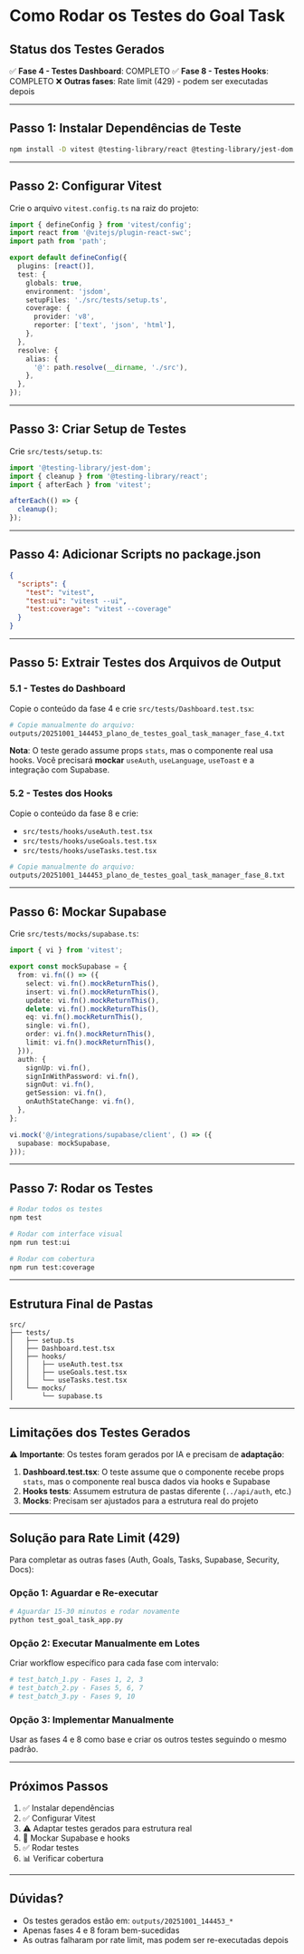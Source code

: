 # Como Rodar os Testes do Goal Task

## Status dos Testes Gerados

✅ **Fase 4 - Testes Dashboard**: COMPLETO
✅ **Fase 8 - Testes Hooks**: COMPLETO
❌ **Outras fases**: Rate limit (429) - podem ser executadas depois

---

## Passo 1: Instalar Dependências de Teste

```bash
npm install -D vitest @testing-library/react @testing-library/jest-dom @testing-library/user-event @testing-library/react-hooks jsdom
```

---

## Passo 2: Configurar Vitest

Crie o arquivo `vitest.config.ts` na raiz do projeto:

```typescript
import { defineConfig } from 'vitest/config';
import react from '@vitejs/plugin-react-swc';
import path from 'path';

export default defineConfig({
  plugins: [react()],
  test: {
    globals: true,
    environment: 'jsdom',
    setupFiles: './src/tests/setup.ts',
    coverage: {
      provider: 'v8',
      reporter: ['text', 'json', 'html'],
    },
  },
  resolve: {
    alias: {
      '@': path.resolve(__dirname, './src'),
    },
  },
});
```

---

## Passo 3: Criar Setup de Testes

Crie `src/tests/setup.ts`:

```typescript
import '@testing-library/jest-dom';
import { cleanup } from '@testing-library/react';
import { afterEach } from 'vitest';

afterEach(() => {
  cleanup();
});
```

---

## Passo 4: Adicionar Scripts no package.json

```json
{
  "scripts": {
    "test": "vitest",
    "test:ui": "vitest --ui",
    "test:coverage": "vitest --coverage"
  }
}
```

---

## Passo 5: Extrair Testes dos Arquivos de Output

### 5.1 - Testes do Dashboard

Copie o conteúdo da fase 4 e crie `src/tests/Dashboard.test.tsx`:

```bash
# Copie manualmente do arquivo:
outputs/20251001_144453_plano_de_testes_goal_task_manager_fase_4.txt
```

**Nota**: O teste gerado assume props `stats`, mas o componente real usa hooks. Você precisará **mockar** `useAuth`, `useLanguage`, `useToast` e a integração com Supabase.

### 5.2 - Testes dos Hooks

Copie o conteúdo da fase 8 e crie:
- `src/tests/hooks/useAuth.test.tsx`
- `src/tests/hooks/useGoals.test.tsx`
- `src/tests/hooks/useTasks.test.tsx`

```bash
# Copie manualmente do arquivo:
outputs/20251001_144453_plano_de_testes_goal_task_manager_fase_8.txt
```

---

## Passo 6: Mockar Supabase

Crie `src/tests/mocks/supabase.ts`:

```typescript
import { vi } from 'vitest';

export const mockSupabase = {
  from: vi.fn(() => ({
    select: vi.fn().mockReturnThis(),
    insert: vi.fn().mockReturnThis(),
    update: vi.fn().mockReturnThis(),
    delete: vi.fn().mockReturnThis(),
    eq: vi.fn().mockReturnThis(),
    single: vi.fn(),
    order: vi.fn().mockReturnThis(),
    limit: vi.fn().mockReturnThis(),
  })),
  auth: {
    signUp: vi.fn(),
    signInWithPassword: vi.fn(),
    signOut: vi.fn(),
    getSession: vi.fn(),
    onAuthStateChange: vi.fn(),
  },
};

vi.mock('@/integrations/supabase/client', () => ({
  supabase: mockSupabase,
}));
```

---

## Passo 7: Rodar os Testes

```bash
# Rodar todos os testes
npm test

# Rodar com interface visual
npm run test:ui

# Rodar com cobertura
npm run test:coverage
```

---

## Estrutura Final de Pastas

```
src/
├── tests/
│   ├── setup.ts
│   ├── Dashboard.test.tsx
│   ├── hooks/
│   │   ├── useAuth.test.tsx
│   │   ├── useGoals.test.tsx
│   │   └── useTasks.test.tsx
│   └── mocks/
│       └── supabase.ts
```

---

## Limitações dos Testes Gerados

⚠️ **Importante**: Os testes foram gerados por IA e precisam de **adaptação**:

1. **Dashboard.test.tsx**: O teste assume que o componente recebe props `stats`, mas o componente real busca dados via hooks e Supabase
2. **Hooks tests**: Assumem estrutura de pastas diferente (`../api/auth`, etc.)
3. **Mocks**: Precisam ser ajustados para a estrutura real do projeto

---

## Solução para Rate Limit (429)

Para completar as outras fases (Auth, Goals, Tasks, Supabase, Security, Docs):

### Opção 1: Aguardar e Re-executar
```bash
# Aguardar 15-30 minutos e rodar novamente
python test_goal_task_app.py
```

### Opção 2: Executar Manualmente em Lotes
Criar workflow específico para cada fase com intervalo:

```python
# test_batch_1.py - Fases 1, 2, 3
# test_batch_2.py - Fases 5, 6, 7
# test_batch_3.py - Fases 9, 10
```

### Opção 3: Implementar Manualmente
Usar as fases 4 e 8 como base e criar os outros testes seguindo o mesmo padrão.

---

## Próximos Passos

1. ✅ Instalar dependências
2. ✅ Configurar Vitest
3. ⚠️ Adaptar testes gerados para estrutura real
4. 🔄 Mockar Supabase e hooks
5. ✅ Rodar testes
6. 📊 Verificar cobertura

---

## Dúvidas?

- Os testes gerados estão em: `outputs/20251001_144453_*`
- Apenas fases 4 e 8 foram bem-sucedidas
- As outras falharam por rate limit, mas podem ser re-executadas depois
